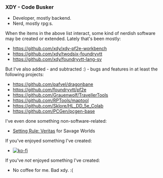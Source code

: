 ### XDY - Code Busker

* Developer, mostly backend.
* Nerd, mostly rpg:s.

When the items in the above list interact, some kind of nerdish software may be created or extended.
Lately that's been mostly:
* https://github.com/xdy/xdy-pf2e-workbench
* https://github.com/xdy/twodsix-foundryvtt
* https://github.com/xdy/foundryvtt-lang-sv

But I've also added - and subtracted :) - bugs and features in at least the following projects:
* https://github.com/pafvel/dragonbane
* https://github.com/foundryvtt/pf2e
* https://github.com/Grauenwolf/TravellerTools
* https://github.com/RPTools/maptool
* https://github.com/Sklore/HL_DD_5e_Colab
* https://github.com/PCGen/pcgen-base

I've even done something non-software-related:
* [Setting Rule: Veritas](https://www.drivethrurpg.com/product/286145/Setting-Rule-Veritas?affiliate_id=56341) for Savage Worlds

If you've enjoyed something I've created:
* [![ko-fi](https://www.ko-fi.com/img/githubbutton_sm.svg)](https://ko-fi.com/L3L027AXX)

If you've *not* enjoyed something I've created:
* No coffee for me. Bad xdy. :(

